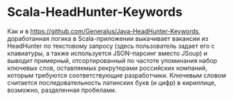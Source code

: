 # Scala-HeadHunter-Keywords

Как и в https://github.com/Generalus/Java-HeadHunter-Keywords, доработанная логика в Scala-приложении выкачивает вакансии из HeadHunter по текстовому запросу (здесь пользователь задает его с клавиатуры, а также используется JSON-парсинг вместо JSoup) и выводит примерный, отсортированный по частоте упоминания набор ключевых слов, оставляемых рекрутерами российских компаний, которым требуются соответствующие разработчики.
Ключевым словом считается последовательность латинских букв (и цифр) в кириллице, возможно, разделенная пробелами.
